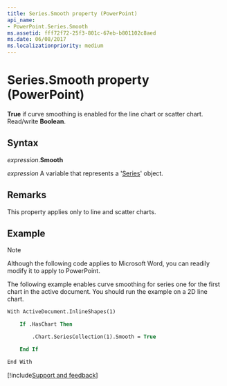 ```yaml
---
title: Series.Smooth property (PowerPoint)
api_name:
- PowerPoint.Series.Smooth
ms.assetid: fff72f72-25f3-801c-67eb-b801102c8aed
ms.date: 06/08/2017
ms.localizationpriority: medium
---
```



# Series.Smooth property (PowerPoint)

 **True** if curve smoothing is enabled for the line chart or scatter chart. Read/write **Boolean**.


## Syntax

_expression_.**Smooth**

_expression_ A variable that represents a '[Series](PowerPoint.Series.md)' object.


## Remarks

This property applies only to line and scatter charts. 


## Example




> [!NOTE] 
> Although the following code applies to Microsoft Word, you can readily modify it to apply to PowerPoint.

The following example enables curve smoothing for series one for the first chart in the active document. You should run the example on a 2D line chart.




```vb
With ActiveDocument.InlineShapes(1)

    If .HasChart Then

        .Chart.SeriesCollection(1).Smooth = True

    End If

End With
```

[!include[Support and feedback](~/includes/feedback-boilerplate.md)]
